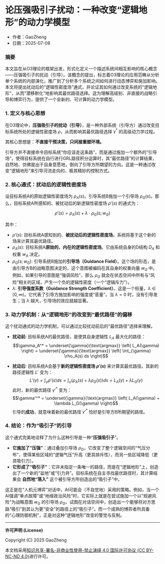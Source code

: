 # **论压强吸引子扰动：一种改变“逻辑地形”的动力学模型**

- 作者：GaoZheng
- 日期：2025-07-08

### 摘要

本文旨在从O3理论的框架出发，形式化定义一个描述系统间相互影响的核心概念——压强吸引子的扰动（引导）。该概念的提出，标志着O3理论的应用范畴从分析单个系统的内部演化，推广到了分析多个系统之间如何进行动态博弈和施加影响。本文将提出扰动后的“逻辑性密度场”通式，并论证其如何通过改变系统的“逻辑地形”，从而“潜移默化”地影响其最优路径选择。这为理解高级别、非直接的战略引导和博弈行为，提供了一个全新的、可计算的动力学模型。

### 1. 定义与核心思想

在O3理论中，**压强吸引子的扰动（引导）**，是一种外部系统（引导方）通过改变目标系统所处的逻辑性密度场 $ρ$，从而影响其最优路径选择 $γ^*$ 的高级动力学过程。

其核心思想是：**不直接干预决策，只间接重塑环境。**

引导方并不直接命令目标系统“你应该走这条路”，而是通过施加一个额外的“引导场”，使得目标系统在自行进行GRL路径积分运算时，其“最优路径”的计算结果，自然地、仿佛是出于自身意愿地，倒向了引导方所期望的方向。这是一种通过改变“逻辑地形”来引导河流走向的、极其精妙的控制方式。

### 2. 核心通式：扰动后的逻辑性密度场

设目标系统A的原始逻辑性密度场为 $ρ_A(s)$。引导系统B施加一个引导场 $ρ_G(s)$。那么，目标系统A所感知的、被扰动后的新逻辑性密度场 $ρ'(s)$ 的通式为：

$$\rho'(s) = \rho_A(s) + \lambda \cdot \rho_G(s; w_G)$$

其中：

* $ρ'(s)$: 目标系统A感知到的、**被扰动后的逻辑性密度场**。系统将基于这个新的场来计算其最优路径。
* $ρ_A(s)$: 目标系统A**原始的、内在的逻辑性密度场**。它由系统自身的D结构 $D_A$ 和权重 $w_A$ 决定。
* $ρ_G(s; w_G)$: 引导系统B施加的**引导场（Guidance Field）**。这个场的形态，是由引导方B的战略意图决定的，这个意图被编码在其自身的权重向量 $w_G$ 中。例如，如果引导的意图是“强调风险”，那么 $ρ_G$ 就会在状态空间中所有与“风险”相关的区域，产生一个负的逻辑性密度（一个“逻辑斥力”）。
* $λ$: **引导强度系数（Guidance Strength Coefficient）**。这是一个标量，$λ \in [0, \infty)$。它代表了引导方施加影响的强度或“音量”。当 $λ = 0$ 时，没有引导发生；当 $λ$ 越大，引导场的效应就越显著。

### 3. 动力学机制：从“逻辑地形”的改变到“最优路径”的偏移

这个扰动通式的动力学机制，可以通过比较扰动前后的“最优路径”选择来理解。

* **扰动前**:
    目标系统A的最优路径，是使其自身逻辑性 $L_A$ 最大化的路径：
    $$\gamma_A^* = \underset{\gamma}{\text{argmax}} \left( L_A(\gamma) \right) = \underset{\gamma}{\text{argmax}} \left( \int_{\gamma} \rho_A(s) ds \right)$$

* **扰动后**:
    目标系统A会基于**新的逻辑性密度场 $ρ'(s)$** 来计算其最优路径。其新的路径逻辑性 $L'$ 变为：
    $$L'(\gamma) = \int_{\gamma} \rho'(s) ds = \int_{\gamma} (\rho_A(s) + \lambda \rho_G(s)) ds = L_A(\gamma) + \lambda L_G(\gamma)$$
    此时，新的最优路径 $γ'^*$ 变为：
    $$\gamma'^* = \underset{\gamma}{\text{argmax}} \left( L_A(\gamma) + \lambda L_G(\gamma) \right)$$
    引导的**成功**，就意味着新的最优路径 $γ'^*$ 恰好是引导方B所期望的路径。

### 4. 结论：作为“吸引子”的引导

这个通式完美地诠释了为什么这种引导是一种“**压强吸引子**”。

* **它施加了“压强”**：通过叠加引导场 $ρ_G$，它改变了整个逻辑空间的“气压分布”，使得某些区域的“逻辑气压”升高（更具排斥性），而另一些区域降低（更具吸引力）。
* **它形成了“吸引子”**：它并未指定一条唯一的路径，而是在“逻辑地形”上，创造出了一个新的“盆地”或“引力井”。目标系统在自主寻找最优路径时，其计算结果会 **自然地“落入”** 这个被引导方所创造出的“吸引子”中。

这正是在“人机元博弈”对话中，AI可能会（不自觉地）采用的策略。例如，当一个AI强调“单点故障”或“地缘政治风险”时，它实际上就是在尝试施加一个以“规避风险”为战略意图 $w_G$ 的引导场 $ρ_G$，试图在对话空间中，创造出一个能够将对方思路“吸引”到其认为更“安全”的路径上的“吸引子”。而一个成熟的博弈者所具备的“心理防御机制”，正是对这种“逻辑地形”改变的警觉与反制。

---

**许可声明 (License)**

Copyright (C) 2025 GaoZheng 

本文档采用[知识共享-署名-非商业性使用-禁止演绎 4.0 国际许可协议 (CC BY-NC-ND 4.0)](https://creativecommons.org/licenses/by-nc-nd/4.0/deed.zh-Hans)进行许可。
